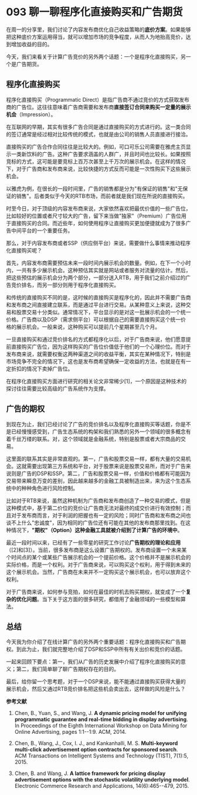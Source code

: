 # 093 聊一聊程序化直接购买和广告期货

在周一的分享里，我们讨论了内容发布商优化自己收益策略的**底价方案**。如果能够把这种底价方案运用得当，就可以增加市场的竞争程度，从而人为地抬高竞价，达到增加收益的目的。

今天，我们来看关于计算广告竞价的另外两个话题：一个是程序化直接购买，另一个是广告期货。

## 程序化直接购买

程序化直接购买（Programmatic
Direct）是指广告商不通过竞价的方式获取发布商的广告位。这往往意味着广告商需要和发布商**直接签订合同来购买一定量的展示机会**（Impression）。

在互联网的早期，其实有很多广告合同是通过直接购买的方式进行的。这一类合同的签订通常是经过相对比较传统的模式，也就是由公司的销售人员直接进行接洽。

直接购买的广告合作合同往往是比较大的。例如，可口可乐公司需要在雅虎主页显示一类新饮料的广告。这种广告要求涵盖的人群广，并且时间也比较长。如果按照竞标的方式，这可能是要竞标上百万次甚至上千万次的展示机会。在这样的情况下，对于广告商和发布商来说，比较快捷的方式反而可能是一次性购买下这些展示机会。

以雅虎为例，在很长的一段时间里，广告的销售都是分为"有保证的销售"和"无保证的销售"。后者类似于今天的RTB市场，而前者就是我们现在所说的直接购买。

时至今日，对于顶级的内容发布商来说，大家依然喜欢把最优价值的一些广告位，比如较好的位置或者尺寸较大的广告，留下来当做"独家"（Premium）广告位用于直接购买的合同。而近些年，如何使用程序让直接购买更加便捷就成为了很多广告中间平台的一个重要任务。

那么，对于内容发布商或者SSP（供应侧平台）来说，需要做什么事情来推动程序化直接购买呢？

首先，内容发布商需要预估未来一段时间内展示机会的数量。例如，在下一个小时内，一共有多少展示机会。这种预估其实就是网站或者服务对流量的估计。然后，把这些预估的展示机会分为两个部分，一部分送入RTB，用于我们之前介绍过的广告竞价排名，而另一部分则用于程序化直接购买。

和传统的直接购买不同的是，这时候的直接购买是程序化的，因此并不需要广告商和发布商之间直接建立联系，而是通过平台进行交易。从某种意义上来说，这种交易和股票交易十分类似。通常情况下，平台显示的是对这一批展示机会的一个统一价格。广告商以及DSP（需求侧平台）可以根据自己的需要直接购买这个统一价格的展示机会。一般来说，这种购买可以提前几个星期甚至几个月。

一旦直接购买和通过竞价排名的方式都程序化以后，对于广告商来说，他们愿意提前直接购买广告位，因为这样购买的广告位价值低于他们的一个心理价位。而对于发布商来说，就需要权衡这两种渠道之间的收益平衡，其实在某种情况下，特别是市场竞争不完全的情况下，这也是发布商希望确保一定收益的方法，也就是在有一定折扣的情况下卖掉广告位。

在程序化直接购买方面进行研究的相关论文非常稀少\[1\]，一个原因是这种技术的探讨往往需要比较高级的广告系统作为支撑。

## 广告的期权

到现在为止，我们已经讨论了广告的竞价排名以及程序化直接购买等话题，你是不是已经慢慢感受到，广告生态系统的构架和我们熟悉的另外一个领域的很多概念有着千丝万缕的联系。对，这个领域就是金融系统，特别是股票或者大宗商品的交易。

这里面的联系其实是非常直观的。第一，广告和股票交易一样，都有大量的交易机会。这就需要出现第三方系统和平台，对于股票来说是股票交易所，而对于广告来说则是广告的DSP和SSP。第二，广告和股票交易一样，价值和价格都有可能因为交易带来瞬息万变的差别，因此越来越多的金融工具被制造出来，来为这个生态系统中的种种角色进行风险控制。

比如对于RTB来说，虽然这种机制为广告商和发布商创造了一种交易的模式，但是这种模式中，基于第二价位的竞价让广告商无法对最终的成交价进行有效控制；而且对于发布商而言，对于利润的把握也有一定的风险；同时广告商和发布商之间也谈不上什么"忠诚度"，因为相同的广告位还有可能在其他的发布商那里找到。在这种情况下，**"期权"（Option）这种金融工具就被介绍到了计算广告的环境中**。

最近一段时间以来，已经有了一些零星的研究工作讨论**广告期权的理论和应用**（\[2\]和\[3\]）。当前，很多发布商是这么设置广告期权的。发布商设置一个未来某个时间点的某个或某些广告展示机会的一个提前价格。这个价格并不是展示机会的实际价格，而是一个权利。对于广告商来说，可以购买这个权利，用于得到未来的这个展示机会。当然，广告商在未来并不一定购买这个展示机会，也可以放弃这个权利。

对于广告商来说，如何参与竞拍，如何在最佳的时机去购买期权，就变成了一个**复杂的优化问题**。当下关于这方面的很多研究，都借用了金融领域的一些模型和算法。

## 总结

今天我为你介绍了在线计算广告的另外两个重要话题：程序化直接购买和广告期权。到此为止，我们就完整地介绍了DSP和SSP中所有有关出价和竞价的话题。

一起来回顾下要点：第一，我们从广告的历史发展中介绍了程序化直接购买的意义；第二，我们简单聊了聊广告期权存在的目的。

最后，给你留一个思考题，对于一个DSP来说，能不能通过直接购买获得大量的展示机会，然后又通过RTB竞价排名把这些机会卖出去，这样做的风险是什么？

**参考文献**

1.  Chen, B., Yuan, S., and Wang, J. **A dynamic pricing model for
    unifying programmatic guarantee and real-time bidding in display
    advertising**. In Proceedings of the Eighth International Workshop
    on Data Mining for Online Advertising, pages 1:1--1:9. ACM, 2014.

2.  Chen, B., Wang, J., Cox, I. J., and Kankanhalli, M. S.
    **Multi-keyword multi-click advertisement option contracts for
    sponsored search**. ACM Transactions on Intelligent Systems and
    Technology (TIST), 7(1):5, 2015.

3.  Chen, B. and Wang, J. **A lattice framework for pricing display
    advertisement options with the stochastic volatility underlying
    model**. Electronic Commerce Research and Applications,
    14(6):465--479, 2015.
